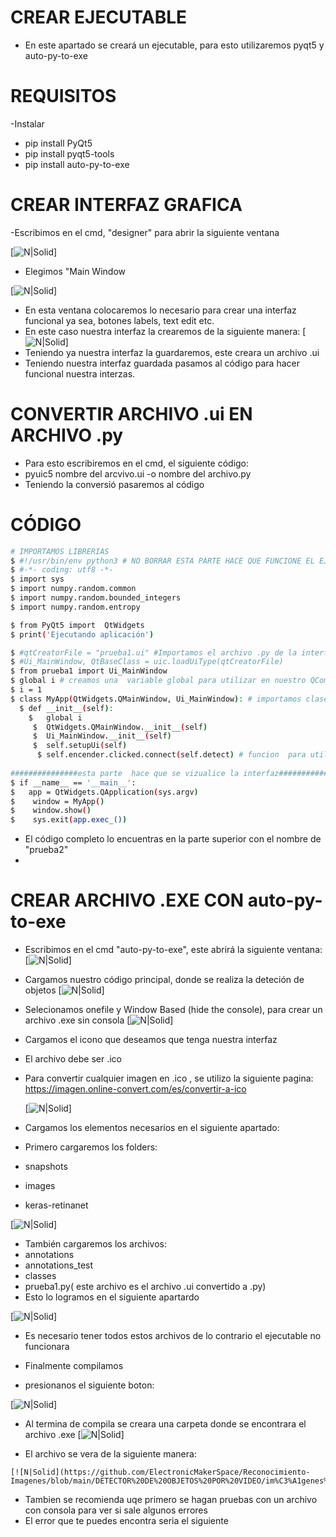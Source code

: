 # CREAR EJECUTABLE 
- En este apartado se creará  un ejecutable, para esto utilizaremos pyqt5 y auto-py-to-exe
# REQUISITOS
-Instalar
- pip install PyQt5
- pip install pyqt5-tools
- pip install auto-py-to-exe
# CREAR INTERFAZ GRAFICA 
-Escribimos  en el cmd, "designer" para abrir la siguiente ventana
 
 [![N|Solid](https://github.com/ElectronicMakerSpace/Reconocimiento-Imagenes/blob/main/DETECTOR%20DE%20OBJETOS%20POR%20VIDEO/im%C3%A1genes%20para%20%20readme/designer.jpeg)]

- Elegimos "Main Window

[![N|Solid](https://github.com/ElectronicMakerSpace/Reconocimiento-Imagenes/blob/main/DETECTOR%20DE%20OBJETOS%20POR%20VIDEO/im%C3%A1genes%20para%20%20readme/designer2.jpeg)]


- En esta ventana colocaremos  lo necesario para crear una interfaz funcional ya sea, botones labels,  text edit etc.
- En este caso nuestra interfaz la crearemos de la siguiente manera:
[![N|Solid](https://github.com/ElectronicMakerSpace/Reconocimiento-Imagenes/blob/main/DETECTOR%20DE%20OBJETOS%20POR%20VIDEO/im%C3%A1genes%20para%20%20readme/interfaz.jpeg)]
- Teniendo ya nuestra interfaz  la guardaremos, este creara un archivo .ui 
- Teniendo nuestra interfaz guardada pasamos al código para hacer funcional  nuestra  interzas.
# CONVERTIR ARCHIVO .ui EN ARCHIVO .py
- Para esto escribiremos en el cmd, el siguiente código:
- pyuic5 nombre del arcvivo.ui -o nombre del archivo.py
- Teniendo  la conversió pasaremos al código
# CÓDIGO
 ```sh
 # IMPORTAMOS LIBRERIAS 
$ #!/usr/bin/env python3 # NO BORRAR ESTA PARTE HACE QUE FUNCIONE EL EJECUTABLE 
$ #-*- coding: utf8 -*-
$ import sys
$ import numpy.random.common
$ import numpy.random.bounded_integers
$ import numpy.random.entropy

$ from PyQt5 import  QtWidgets
$ print('Ejecutando aplicación')

$ #qtCreatorFile = "prueba1.ui" #Importamos el archivo .py de la interfaz
$ #Ui_MainWindow, QtBaseClass = uic.loadUiType(qtCreatorFile)
$ from prueba1 import Ui_MainWindow
$ global i # creamos una  variable global para utilizar en nuestro QComboBox
$ i = 1
$ class MyApp(QtWidgets.QMainWindow, Ui_MainWindow): # importamos clase
   $ def __init__(self):
     $   global i
      $  QtWidgets.QMainWindow.__init__(self)
      $  Ui_MainWindow.__init__(self)
      $  self.setupUi(self)
       $ self.encender.clicked.connect(self.detect) # funcion  para utilizar boton
       
###############esta parte  hace que se vizualice la interfaz######################################
$ if __name__ == '__main__':
$   app = QtWidgets.QApplication(sys.argv)
$    window = MyApp()
$    window.show()
$    sys.exit(app.exec_())
```
- El código completo lo encuentras en la parte superior con el nombre de "prueba2"
-
# CREAR ARCHIVO .EXE CON  auto-py-to-exe
- Escribimos en el cmd "auto-py-to-exe", este abrirá la siguiente ventana:
[![N|Solid](https://github.com/ElectronicMakerSpace/Reconocimiento-Imagenes/blob/main/DETECTOR%20DE%20OBJETOS%20POR%20VIDEO/im%C3%A1genes%20para%20%20readme/PT-TO-EXE.jpeg)]
- Cargamos  nuestro código principal, donde se realiza la deteción de objetos
 [![N|Solid](https://github.com/ElectronicMakerSpace/Reconocimiento-Imagenes/blob/main/DETECTOR%20DE%20OBJETOS%20POR%20VIDEO/im%C3%A1genes%20para%20%20readme/CARGAR.jpeg)]
 
 - Selecionamos  onefile y Window Based (hide the console), para crear un archivo .exe sin consola 
  [![N|Solid](https://github.com/ElectronicMakerSpace/Reconocimiento-Imagenes/blob/main/DETECTOR%20DE%20OBJETOS%20POR%20VIDEO/im%C3%A1genes%20para%20%20readme/SIN%20CONSOLA.jpeg)] 

- Cargamos el icono que deseamos que tenga nuestra interfaz
- El archivo debe ser .ico 
- Para convertir cualquier imagen en .ico , se utilizo la siguiente pagina: https://imagen.online-convert.com/es/convertir-a-ico

   [![N|Solid](https://github.com/ElectronicMakerSpace/Reconocimiento-Imagenes/blob/main/DETECTOR%20DE%20OBJETOS%20POR%20VIDEO/im%C3%A1genes%20para%20%20readme/ICONO.jpeg)]  
   
- Cargamos los elementos necesarios  en el siguiente apartado:
- Primero cargaremos los folders:
- snapshots
- images
- keras-retinanet


 [![N|Solid](https://github.com/ElectronicMakerSpace/Reconocimiento-Imagenes/blob/main/DETECTOR%20DE%20OBJETOS%20POR%20VIDEO/im%C3%A1genes%20para%20%20readme/FOLDER.jpeg)] 
 
 - También cargaremos los archivos:
 - annotations 
 - annotations_test 
 - classes
 - prueba1.py( este archivo es  el archivo .ui convertido a .py)
 - Esto lo logramos en el siguiente apartardo
 
 [![N|Solid](https://github.com/ElectronicMakerSpace/Reconocimiento-Imagenes/blob/main/DETECTOR%20DE%20OBJETOS%20POR%20VIDEO/im%C3%A1genes%20para%20%20readme/ARCHIVOS.jpeg)] 
 
 - Es necesario tener todos estos archivos de lo contrario  el ejecutable no funcionara
 
 - Finalmente compilamos 
 - presionanos el siguiente boton:
 
 [![N|Solid](https://github.com/ElectronicMakerSpace/Reconocimiento-Imagenes/blob/main/DETECTOR%20DE%20OBJETOS%20POR%20VIDEO/im%C3%A1genes%20para%20%20readme/EJECUTAR.jpeg)] 
   
   - Al termina de compila se creara una carpeta donde  se encontrara el archivo .exe
    [![N|Solid](https://github.com/ElectronicMakerSpace/Reconocimiento-Imagenes/blob/main/DETECTOR%20DE%20OBJETOS%20POR%20VIDEO/im%C3%A1genes%20para%20%20readme/CARPETA_EXE.jpeg)] 
   
   - El archivo se vera de la siguiente manera:
    
    [![N|Solid](https://github.com/ElectronicMakerSpace/Reconocimiento-Imagenes/blob/main/DETECTOR%20DE%20OBJETOS%20POR%20VIDEO/im%C3%A1genes%20para%20%20readme/EXE_APP.jpeg)] 
    
   

 
 
 
 
 
 
 
 
 
 
 - Tambien se recomienda uqe primero se hagan pruebas con un archivo con consola para ver si sale algunos   errores 
 -  El error  que te puedes encontra seria el siguiente 
 
 
 
 
 
 
   
        

       
       
       
       
       
       
       
       
       



